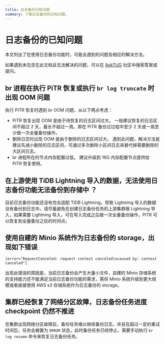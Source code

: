 ```yaml
---
title: 日志备份已知问题
summary: 了解日志备份的已知问题。
---
```


# 日志备份的已知问题

本文列出了在使用日志备份功能时，可能会遇到的问题及相应的解决方法。

如果遇到未包含在此文档且无法解决的问题，可以在 [AskTUG](https://asktug.com/) 社区中搜索答案或提问。

## br 进程在执行 PiTR 恢复或执行 `br log truncate` 时出现 OOM 问题

执行 PiTR 恢复时遇到 br OOM 问题，从以下两点考虑：
- PiTR 恢复出现 OOM 是由于待恢复的日志区间过大。
一般建议恢复的日志区间不超过 2 天，最长不超过一周。即在 PiTR 备份过过程中至少 2 天或一周至少做一次全量备份操作。
- 删除日志时出现 OOM 是由于删除的日志区间过大。
遇到此问题，解决方法是建议先减小删除的日志区间，可通过多次删除小区间日志来替代掉需要删除的大区间日志。
- br 进程所在的节点内存配置过低。
建议升级到 16G 内存配置节点提供给 PiTR 恢复使用。

## 在上游使用 TiDB Lightning 导入的数据，无法使用日志备份功能无法备份到存储中 ？

目前日志备份功能还没有完全适配 TiDB Lightning，导致 Lightning 导入的数据没有备份到日志中。请尽量避免在创建日志备份任务的上游集群做 Lightning 导入，如果需要 Lightning 导入，可在导入完成之后做一次全量备份操作，PiTR 可以恢复到全量备份之后的时间点。

## 使用自建的 Minio 系统作为日志备份的 storage，出现如下错误
```shell
[error="RequestCanceled: request context canceled\ncaused by: context canceled"]
```

出现此错误的原因是，当前日志备份会产生大量小文件，自建的 Minio 存储系统的支持能力还不能满足当前日志备份功能的需求，需将 Minio 系统升级到更大规模或者直接使用 AWS s3 存储系统作为日志备份的 storage。

## 集群已经恢复了网络分区故障，日志备份任务进度 checkpoint 仍然不推进

在集群出现网络分区故障后，备份任务难以继续备份日志。并且在超过一定的重试时间后，任务会被置为 `ERROR` 状态，此时备份任务已经停止，需要手动执行 `br log resume` 命令来恢复日志备份任务。
